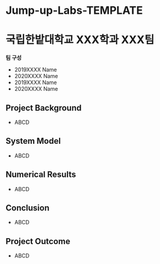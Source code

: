 # Jump-up-Labs-TEMPLATE
# 국립한밭대학교 XXX학과 XXX팀

**팀 구성**
- 2019XXXX Name
- 2020XXXX Name
- 2019XXXX Name
- 2020XXXX Name

## Project Background
- ABCD

## System Model
- ABCD

## Numerical Results
- ABCD

## Conclusion
- ABCD

## Project Outcome
- ABCD
